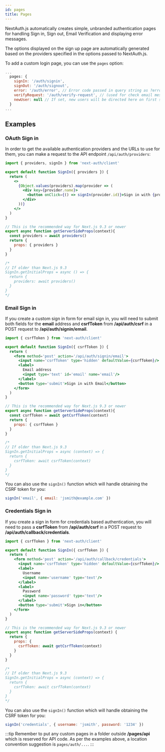 ```yaml
---
id: pages
title: Pages
---
```


NextAuth.js automatically creates simple, unbranded authentication pages for handling Sign in, Sign out, Email Verification and displaying error messages.

The options displayed on the sign up page are automatically generated based on the providers specified in the options passed to NextAuth.js.

To add a custom login page, you can use the `pages` option:

```javascript title="pages/api/auth/[...nextauth].js"
...
  pages: {
    signIn: '/auth/signin',
    signOut: '/auth/signout',
    error: '/auth/error', // Error code passed in query string as ?error=
    verifyRequest: '/auth/verify-request', // (used for check email message)
    newUser: null // If set, new users will be directed here on first sign in
  }
...
```

## Examples

### OAuth Sign in

In order to get the available authentication providers and the URLs to use for them, you can make a request to the API endpoint `/api/auth/providers`:

```jsx title="pages/auth/signin.js"
import { providers, signIn } from 'next-auth/client'

export default function SignIn({ providers }) {
  return (
    <>
      {Object.values(providers).map(provider => (
        <div key={provider.name}>
          <button onClick={() => signIn(provider.id)}>Sign in with {provider.name}</button>
        </div>
      ))}
    </>
  )
}

// This is the recommended way for Next.js 9.3 or newer
export async function getServerSideProps(context){
  const providers = await providers()
  return {
    props: { providers }
  }
}

/*
// If older than Next.js 9.3
SignIn.getInitialProps = async () => {
  return {
    providers: await providers()
  }
}
*/
```

### Email Sign in

If you create a custom sign in form for email sign in, you will need to submit both fields for the **email** address and **csrfToken** from **/api/auth/csrf** in a POST request to **/api/auth/signin/email**.

```jsx title="pages/auth/email-signin.js"
import { csrfToken } from 'next-auth/client'

export default function SignIn({ csrfToken }) {
  return (
    <form method='post' action='/api/auth/signin/email'>
      <input name='csrfToken' type='hidden' defaultValue={csrfToken}/>
      <label>
        Email address
        <input type='text' id='email' name='email'/>
      </label>
      <button type='submit'>Sign in with Email</button>
    </form>
  )
}

// This is the recommended way for Next.js 9.3 or newer
export async function getServerSideProps(context){
  const csrfToken = await getCsrfToken(context)
  return {
    props: { csrfToken }
  }
}

/*
// If older than Next.js 9.3
SignIn.getInitialProps = async (context) => {
  return {
    csrfToken: await csrfToken(context)
  }
}
*/
```

You can also use the `signIn()` function which will handle obtaining the CSRF token for you:

```js
signIn('email', { email: 'jsmith@example.com' })
```

### Credentials Sign in

If you create a sign in form for credentials based authentication, you will need to pass a **csrfToken** from **/api/auth/csrf** in a POST request to **/api/auth/callback/credentials**.

```jsx title="pages/auth/credentials-signin.js"
import { csrfToken } from 'next-auth/client'

export default function SignIn({ csrfToken }) {
  return (
    <form method='post' action='/api/auth/callback/credentials'>
      <input name='csrfToken' type='hidden' defaultValue={csrfToken}/>
      <label>
        Username
        <input name='username' type='text'/>
      </label>
      <label>
        Password
        <input name='password' type='text'/>
      </label>
      <button type='submit'>Sign in</button>
    </form>
  )
}

// This is the recommended way for Next.js 9.3 or newer
export async function getServerSideProps(context) {
  return {
    props: {
      csrfToken: await getCsrfToken(context)
    }
  }
}

/*
// If older than Next.js 9.3
SignIn.getInitialProps = async (context) => {
  return {
    csrfToken: await csrfToken(context)
  }
}
*/
```

You can also use the `signIn()` function which will handle obtaining the CSRF token for you:

```js
signIn('credentials', { username: 'jsmith', password: '1234' })
```

:::tip
Remember to put any custom pages in a folder outside **/pages/api** which is reserved for API code. As per the examples above, a location convention suggestion is `pages/auth/...`. 
:::
